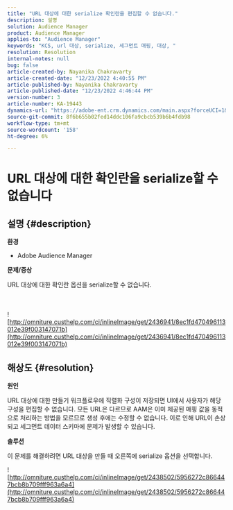 ```yaml
---
title: "URL 대상에 대한 serialize 확인란을 편집할 수 없습니다."
description: 설명
solution: Audience Manager
product: Audience Manager
applies-to: "Audience Manager"
keywords: "KCS, url 대상, serialize, 세그먼트 매핑, 대상, "
resolution: Resolution
internal-notes: null
bug: false
article-created-by: Nayanika Chakravarty
article-created-date: "12/23/2022 4:40:55 PM"
article-published-by: Nayanika Chakravarty
article-published-date: "12/23/2022 4:46:44 PM"
version-number: 3
article-number: KA-19443
dynamics-url: "https://adobe-ent.crm.dynamics.com/main.aspx?forceUCI=1&pagetype=entityrecord&etn=knowledgearticle&id=d8bcf08b-e082-ed11-81ac-6045bd006079"
source-git-commit: 8f6b655b02fed14ddc106fa9cbcb539b6b4fdb98
workflow-type: tm+mt
source-wordcount: '158'
ht-degree: 6%

---
```


# URL 대상에 대한 확인란을 serialize할 수 없습니다

## 설명 {#description}


<b>환경</b>

- Adobe Audience Manager

<b>문제/증상</b>

URL 대상에 대한 확인란 옵션을 serialize할 수 없습니다.
<br><br> <br><br>![http://omniture.custhelp.com/ci/inlineImage/get/2436941/8ec1fd470496113012e39f003147071b](http://omniture.custhelp.com/ci/inlineImage/get/2436941/8ec1fd470496113012e39f003147071b)

## 해상도 {#resolution}


<b>원인</b>

URL 대상에 대한 만들기 워크플로우에 직렬화 구성이 저장되면 UI에서 사용자가 해당 구성을 편집할 수 없습니다. 모든 URL은 다르므로 AAM은 이미 제공된 매핑 값을 동적으로 처리하는 방법을 모르므로 생성 후에는 수정할 수 없습니다. 이로 인해 URL이 손상되고 세그먼트 데이터 스키마에 문제가 발생할 수 있습니다.

<b>솔루션</b>

이 문제를 해결하려면 URL 대상을 만들 때 오른쪽에 serialize 옵션을 선택합니다.

![http://omniture.custhelp.com/ci/inlineImage/get/2438502/5956272c866447bcb8b709fff963a6a4](http://omniture.custhelp.com/ci/inlineImage/get/2438502/5956272c866447bcb8b709fff963a6a4)


